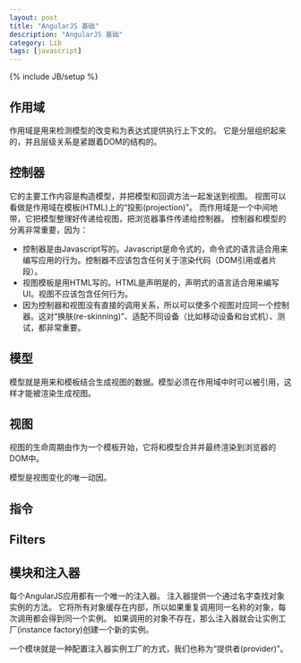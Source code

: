```yaml
---
layout: post
title: "AngularJS 基础"
description: "AngularJS 基础"
category: Lib
tags: [javascript]
---
```

{% include JB/setup %}


## 作用域

作用域是用来检测模型的改变和为表达式提供执行上下文的。
它是分层组织起来的，并且层级关系是紧跟着DOM的结构的。

## 控制器

它的主要工作内容是构造模型，并把模型和回调方法一起发送到视图。
视图可以看做是作用域在模板(HTML)上的“投影(projection)”。
而作用域是一个中间地带，它把模型整理好传递给视图，把浏览器事件传递给控制器。
控制器和模型的分离非常重要，因为：

* 控制器是由Javascript写的。Javascript是命令式的，命令式的语言适合用来编写应用的行为。控制器不应该包含任何关于渲染代码（DOM引用或者片段）。
* 视图模板是用HTML写的。HTML是声明是的，声明式的语言适合用来编写UI。视图不应该包含任何行为。
* 因为控制器和视图没有直接的调用关系，所以可以使多个视图对应同一个控制器。这对“换肤(re-skinning)”、适配不同设备（比如移动设备和台式机）、测试，都非常重要。

## 模型

模型就是用来和模板结合生成视图的数据。模型必须在作用域中时可以被引用，这样才能被渲染生成视图。

## 视图

视图的生命周期由作为一个模板开始，它将和模型合并并最终渲染到浏览器的DOM中。

模型是视图变化的唯一动因。

## 指令

## Filters

## 模块和注入器

每个AngularJS应用都有一个唯一的注入器。
注入器提供一个通过名字查找对象实例的方法。
它将所有对象缓存在内部，所以如果重复调用同一名称的对象，每次调用都会得到同一个实例。
如果调用的对象不存在，那么注入器就会让实例工厂(instance factory)创建一个新的实例。

一个模块就是一种配置注入器实例工厂的方式，我们也称为“提供者(provider)”。


